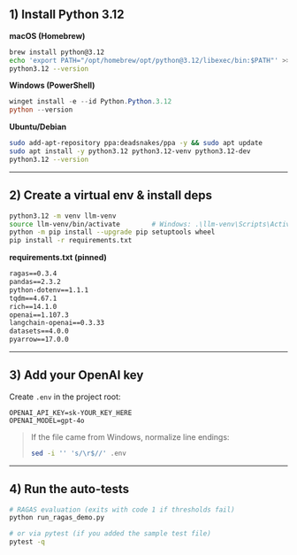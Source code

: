 ## 1) Install Python 3.12

**macOS (Homebrew)**

```bash
brew install python@3.12
echo 'export PATH="/opt/homebrew/opt/python@3.12/libexec/bin:$PATH"' >> ~/.zshrc && source ~/.zshrc
python3.12 --version
```

**Windows (PowerShell)**

```powershell
winget install -e --id Python.Python.3.12
python --version
```

**Ubuntu/Debian**

```bash
sudo add-apt-repository ppa:deadsnakes/ppa -y && sudo apt update
sudo apt install -y python3.12 python3.12-venv python3.12-dev
python3.12 --version
```

---

## 2) Create a virtual env & install deps

```bash
python3.12 -m venv llm-venv
source llm-venv/bin/activate        # Windows: .\llm-venv\Scripts\Activate.ps1
python -m pip install --upgrade pip setuptools wheel
pip install -r requirements.txt
```

**requirements.txt (pinned)**

```txt
ragas==0.3.4
pandas==2.3.2
python-dotenv==1.1.1
tqdm==4.67.1
rich==14.1.0
openai==1.107.3
langchain-openai==0.3.33
datasets==4.0.0
pyarrow==17.0.0
```

---

## 3) Add your OpenAI key

Create `.env` in the project root:

```dotenv
OPENAI_API_KEY=sk-YOUR_KEY_HERE
OPENAI_MODEL=gpt-4o
```

> If the file came from Windows, normalize line endings:
>
> ```bash
> sed -i '' 's/\r$//' .env
> ```

---

## 4) Run the auto-tests

```bash
# RAGAS evaluation (exits with code 1 if thresholds fail)
python run_ragas_demo.py

# or via pytest (if you added the sample test file)
pytest -q
```
